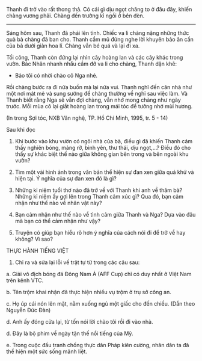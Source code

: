 Thanh đi trở vào rất thong thả. Có cái gì dịu ngọt chăng to ở đâu đây, khiến chàng vương phải. Chàng đến trường kỉ ngồi ở bên đèn.

***

Sáng hôm sau, Thanh đã phải lên tỉnh. Chiếc va li chàng nặng những thức quà bà chàng đã ban cho. Thanh cầm mũ đứng nghe lời khuyên bảo ân cần của bà dưới giàn hoa lí. Chàng vẫn bé quá và lại đi xa.

Tối công, Thanh còn đứng lại nhìn cây hoàng lan và các cây khác trong vườn. Bác Nhân nhanh nhẩu cầm đỡ va li cho chàng, Thanh dặn khẽ:

- Bảo tôi có nhời chào cô Nga nhé.

Rồi chàng bước ra đi nửa buồn mà lại nửa vui. Thanh nghĩ đến căn nhà như một nơi mát mẻ và sung sướng để chàng thường về nghỉ sau việc làm. Và Thanh biết rằng Nga sẽ vẫn đợi chàng, vẫn nhớ mong chàng như ngày trước. Mỗi mùa cô lại giắt hoàng lan trong mái tóc để tưởng nhớ mùi hương.

(In trong Sợi tóc, NXB Văn nghệ, TP. Hồ Chí Minh, 1995, tr. 5 - 14)

Sau khi đọc

1. Khi bước vào khu vườn có ngôi nhà của bà, điều gì đã khiến Thanh cảm thấy nghiên bóng, mảng rỡ, bình yên, thư thái, dịu ngọt,...? Điều đó cho thấy sự khác biệt thế nào giữa không gian bên trong và bên ngoài khu vườn?

2. Tìm một vài hình ảnh trong văn bản thể hiện sự đan xen giữa quá khứ và hiện tại. Ý nghĩa của sự đan xen đó là gì?

3. Những kỉ niệm tuổi thơ nào đã trở về với Thanh khi anh về thăm bà? Những kỉ niệm ấy gợi lên trong Thanh cảm xúc gì? Qua đó, bạn cảm nhận như thế nào về nhân vật này?

4. Bạn cảm nhận như thế nào về tình cảm giữa Thanh và Nga? Dựa vào đâu mà bạn có thể cảm nhận như vậy?

5. Truyện có giúp bạn hiểu rõ hơn ý nghĩa của cách nói đi để trở về hay không? Vì sao?

THỰC HÀNH TIẾNG VIỆT

1. Chỉ ra và sửa lại lỗi về trật tự từ trong các câu sau:

a. Giải vô địch bóng đá Đông Nam Á (AFF Cup) chỉ có duy nhất ở Việt Nam trên kênh VTC.

b. Tên trộm khai nhận đã thực hiện nhiều vụ trộm ở trụ sở công an.

c. Họ úp cái nón lên mặt, nằm xuống ngủ một giấc cho đến chiều. (Dẫn theo Nguyễn Đức Đàn)

d. Anh ấy đóng cửa lại, từ tốn nói lời chào tôi rồi đi vào nhà.

d. Đây là bộ phim về ngày tận thế nổi tiếng của Mỹ.

e. Trong cuộc đấu tranh chống thực dân Pháp kiên cường, nhân dân ta đã thể hiện một sức sống mãnh liệt.